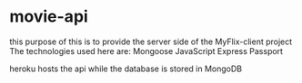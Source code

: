 # movie-api

this purpose of this is to provide the server side of the MyFlix-client project
The technologies used here are:
Mongoose
JavaScript
Express
Passport

heroku hosts the api while the database is stored in MongoDB
